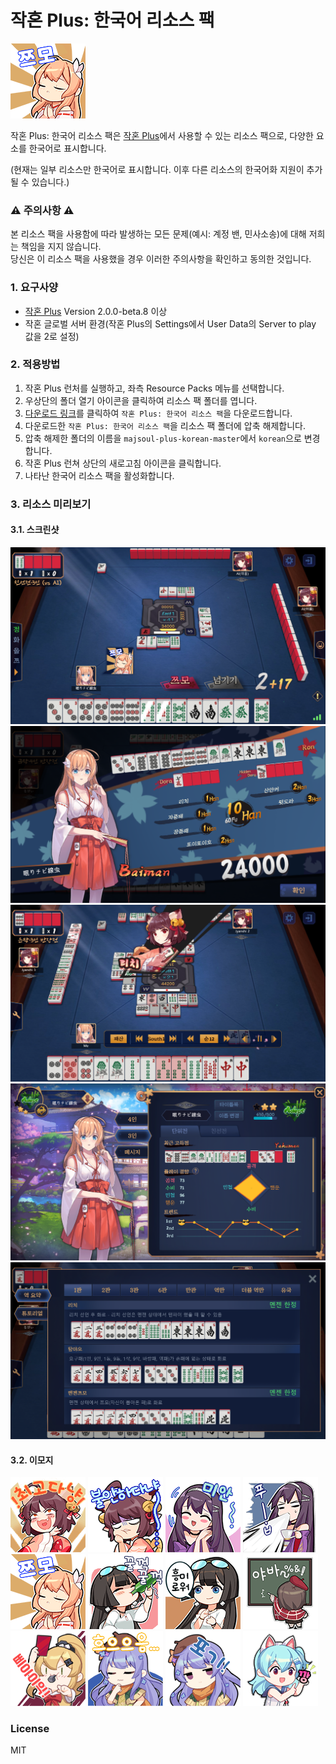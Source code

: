 작혼 Plus: 한국어 리소스 팩
========================

![리소스 팩 썸네일](/assets/en/extendRes/emo/e200005/4.png)

작혼 Plus: 한국어 리소스 팩은 [작혼 Plus](https://github.com/MajsoulPlus/majsoul-plus)에서 사용할 수 있는 리소스 팩으로, 다양한 요소를 한국어로 표시합니다.

(현재는 일부 리소스만 한국어로 표시합니다. 이후 다른 리소스의 한국어화 지원이 추가될 수 있습니다.)

### ⚠️ 주의사항 ⚠️

본 리소스 팩을 사용함에 따라 발생하는 모든 문제(예시: 계정 밴, 민사소송)에 대해 저희는 책임을 지지 않습니다.  
당신은 이 리소스 팩을 사용했을 경우 이러한 주의사항을 확인하고 동의한 것입니다.

### 1. 요구사양

- [작혼 Plus](https://github.com/MajsoulPlus/majsoul-plus) Version 2.0.0-beta.8 이상
- 작혼 글로벌 서버 환경(작혼 Plus의 Settings에서 User Data의 Server to play 값을 2로 설정)

### 2. 적용방법

1. 작혼 Plus 런처를 실행하고, 좌측 Resource Packs 메뉴를 선택합니다.
2. 우상단의 폴더 열기 아이콘을 클릭하여 리소스 팩 폴더를 엽니다.
3. [다운로드 링크](https://github.com/yf-dev/majsoul-plus-korean/archive/master.zip)를 클릭하여 `작혼 Plus: 한국어 리소스 팩`을 다운로드합니다.
4. 다운로드한 `작혼 Plus: 한국어 리소스 팩`을 리소스 팩 폴더에 압축 해제합니다.
5. 압축 해제한 폴더의 이름을 `majsoul-plus-korean-master`에서 `korean`으로 변경합니다.
6. 작혼 Plus 런쳐 상단의 새로고침 아이콘을 클릭합니다.
7. 나타난 한국어 리소스 팩을 활성화합니다.

### 3. 리소스 미리보기

#### 3.1. 스크린샷

![스크린샷 1](/screenshots/1.png)
![스크린샷 2](/screenshots/2.png)
![스크린샷 3](/screenshots/3.png)
![스크린샷 4](/screenshots/4.png)
![스크린샷 5](/screenshots/5.png)

#### 3.2. 이모지

![](/assets/en/extendRes/emo/e200001/1.png)
![](/assets/en/extendRes/emo/e200001/4.png)
![](/assets/en/extendRes/emo/e200002/0.png)
![](/assets/en/extendRes/emo/e200002/7.png)
![](/assets/en/extendRes/emo/e200005/4.png)
![](/assets/en/extendRes/emo/e200006/3.png)
![](/assets/en/extendRes/emo/e200006/5.png)
![](/assets/en/extendRes/emo/e200017/7.png)
![](/assets/en/extendRes/emo/e200018/2.png)
![](/assets/en/extendRes/emo/e200019/0.png)
![](/assets/en/extendRes/emo/e200019/3.png)
![](/assets/en/extendRes/emo/e200020/2.png)

### License

MIT
